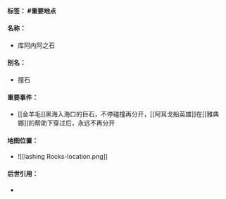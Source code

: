 #### 标签： #重要地点
#### 名称：
- 库阿内阿之石
#### 别名：
- 撞石
#### 重要事件：
- [[金羊毛]]黑海入海口的巨石，不停碰撞再分开，[[阿耳戈船英雄]]在[[雅典娜]]的帮助下穿过后，永远不再分开
#### 地图位置：
- ![[lashing Rocks-location.png]]
#### 后世引用：
- 